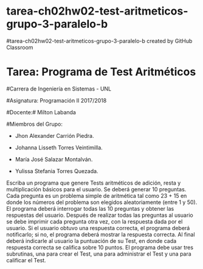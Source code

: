 # tarea-ch02hw02-test-aritmeticos-grupo-3-paralelo-b
#tarea-ch02hw02-test-aritmeticos-grupo-3-paralelo-b created by GitHub Classroom
# Tarea: Programa de Test Aritméticos

#Carrera de Ingeniería en Sistemas - UNL

#Asignatura: Programación II 2017/2018

#Docente:# Milton Labanda

#Miembros del Grupo: 

 - Jhon Alexander Carrión Piedra.
 
- Johanna Lisseth Torres Veintimilla.

- María José Salazar Montalván.

 - Yulissa Stefania Torres Quezada. 
 
Escriba un programa que genere Tests aritméticos de adición, resta y multiplicación básicos para el usuario.
Se deberá generar 10 preguntas. Cada pregunta es un problema simple de aritmética tal como 23 + 15 en donde los números
del problema son elegidos aleatoriamente (entre 1 y 50). El programa deberá interrogar todas las 10 preguntas y obtener 
las respuestas del usuario. Después de realizar todas las preguntas al usuario se debe imprimir cada pregunta otra vez, 
con la respuesta dada por el usuario. Si el usuario obtuvo una respuesta correcta, el programa deberá notificarlo; si no, 
el programa deberá mostrar la respuesta correcta. Al final deberá indicarle al usuario la puntuación de su Test, en donde 
cada respuesta correcta se califica sobre 10 puntos. El programa debe usar tres subrutinas, una para crear el Test, una para 
administrar el Test y una para calificar el Test. 
